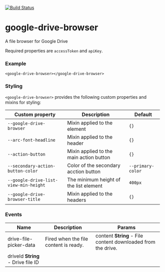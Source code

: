 [![Build Status](https://travis-ci.org/advanced-rest-client/google-drive-browser.svg?branch=stage)](https://travis-ci.org/advanced-rest-client/google-drive-browser)  

# google-drive-browser

A file browser for Google Drive

Required properties are `accessToken` and `apiKey`.

### Example
```
<google-drive-browser></google-drive-browser>
```

### Styling
`<google-drive-browser>` provides the following custom properties and mixins for styling:

Custom property | Description | Default
----------------|-------------|----------
`--google-drive-browser` | Mixin applied to the element | `{}`
`--arc-font-headline` | Mixin applied to the header | `{}`
`--action-button` | Mixin applied to the main action button | `{}`
`--secondary-action-button-color` | Color of the secondary acction button | `--primary-color`
`--google-drive-list-view-min-height` | The minimum height of the list element | `400px`
`--google-drive-browser-title` | Mixin applied to the headers | `{}`



### Events
| Name | Description | Params |
| --- | --- | --- |
| drive-file-picker-data | Fired when the file content is ready. | content **String** - File content downloaded from the drive. |
driveId **String** - Drive file ID |
